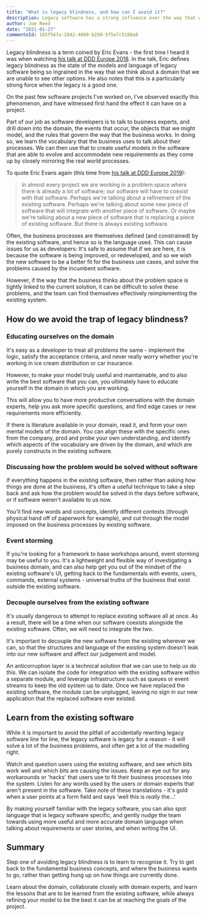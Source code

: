 ```yaml
---
title: "What is legacy blindness, and how can I avoid it?"
description: Legacy software has a strong influence over the way that we think about a domain; we can use tactics to learn from its models and improve upon them, while avoiding falling into the trap of reimplementing the same solutions.
author: Joe Reed
date: "2021-01-27"
commentoId: 165f56fa-2842-4060-b250-5f5e7c5188a8
---
```


Legacy blindness is a term coined by Eric Evans - the first time I heard it was when watching [his talk at DDD Europe 2018](https://youtu.be/T29WzvaPNc8?t=432). In the talk, Eric defines legacy blindness as the state of the models and language of legacy software being so ingrained in the way that we think about a domain that we are unable to see other options. He also notes that this is a particularly strong force when the legacy is a good one.

On the past few software projects I've worked on, I've observed exactly this phenomenon, and have witnessed first hand the effect it can have on a project.

Part of our job as software developers is to talk to business experts, and drill down into the domain, the events that occur, the objects that we might model, and the rules that govern the way that the business works. In doing so, we learn the vocabulary that the business uses to talk about their processes. We can then use that to create useful models in the software that are able to evolve and accommodate new requirements as they come up by closely mirroring the real world processes.

To quote Eric Evans again (this time from [his talk at DDD Europe 2019](https://youtu.be/pMuiVlnGqjk?t=291)):

> In almost every project we are working in a problem space where there is already a lot of software; our software will have to coexist with that software.
Perhaps we're talking about a refinement of the existing software. Perhaps we're talking about some new piece of software that will integrate with another piece of software. Or maybe we're talking about a new piece of software that is replacing a piece of existing software. But there is always existing software.

Often, the business processes are themselves defined (and constrained) by the existing software, and hence so is the language used. This can cause issues for us as developers: It's safe to assume that if we are here, it is because the software is being improved, or redeveloped, and so we wish the new software to be a better fit for the business use cases, and solve the problems caused by the incumbent software.

However, if the way that the business thinks about the problem space is tightly linked to the current solution, it can be difficult to solve these problems, and the team can find themselves effectively reimplementing the existing system.

## How do we avoid the trap of legacy blindness?

### Educating ourselves on the domain

It's easy as a developer to treat all problems the same - implement the logic, satisfy the acceptance criteria, and never really worry whether you're working in ice cream distribution or car insurance.

However, to make your model truly useful and maintainable, and to also write the best software that you can, you ultimately have to educate yourself in the domain in which you are working.

This will allow you to have more productive conversations with the domain experts, help you ask more specific questions, and find edge cases or new requirements more efficiently.

If there is literature available in your domain, read it, and form your own mental models of the domain. You can align these with the specific ones from the company,  prod and probe your own understanding, and identify which aspects of the vocabulary are driven by the domain, and which are purely constructs in the existing software.

### Discussing how the problem would be solved without software

If everything happens in the existing software, then rather than asking how things are done at the business, it's often a useful technique to take a step back and ask how the problem would be solved in the days before software, or if software weren't available to us now.

You'll find new words and concepts, identify different contexts (through physical hand off of paperwork for example), and cut through the model imposed on the business processes by existing software.

### Event storming

If you're looking for a framework to base workshops around, event storming may be useful to you. It's a lightweight and flexible way of investigating a business domain, and can also help get you out of the mindset of the existing software's UI, getting back to the fundamentals with events, users, commands, external systems - universal truths of the business that exist outside the existing software.

### Decouple ourselves from the existing software

It's usually dangerous to attempt to replace existing software all at once. As a result, there will be a time when our software coexists alongside the existing software. Often, we will need to integrate the two.

It's important to decouple the new software from the existing wherever we can, so that the structures and language of the existing system doesn't leak into our new software and affect our judgement and model.

An anticorruption layer is a technical solution that we can use to help us do this. We can isolate the code for integration with the existing software within a separate module, and leverage infrastructure such as queues or event streams to keep the old system up to date. Once we have replaced the existing software, the module can be unplugged, leaving no sign in our new application that the replaced software ever existed.

## Learn from the existing software

While it is important to avoid the pitfall of accidentally rewriting legacy software line for line, the legacy software is legacy for a reason - it will solve a lot of the business problems, and often get a lot of the modelling right.

Watch and question users using the existing software, and see which bits work well and which bits are causing the issues. Keep an eye out for any workarounds or 'hacks' that users use to fit their business processes into the system. Listen for any words used by the users or domain experts that aren't present in the software. Take note of these translations - it's gold when a user points at a form field and says 'well this is *really* the...'

By making yourself familiar with the legacy software, you can also spot language that is legacy software specific, and gently nudge the team towards using more useful and more accurate domain language when talking about requirements or user stories, and when writing the UI.

## Summary

Step one of avoiding legacy blindness is to learn to recognise it. Try to get back to the fundamental business concepts, and where the business wants to go, rather than getting hung up on how things are currently done.

Learn about the domain, collaborate closely with domain experts, and learn the lessons that are to be learned from the existing software, while always refining your model to be the best it can be at reaching the goals of the project.
